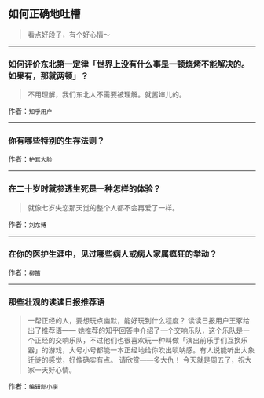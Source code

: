 ## 如何正确地吐槽

> 看点好段子，有个好心情～


 
---

### 如何评价东北第一定律「世界上没有什么事是一顿烧烤不能解决的。如果有，那就两顿」？

> 不用理解，我们东北人不需要被理解。就酱婶儿的。


作者：`知乎用户`

---

### 你有哪些特别的生存法则？

> 


作者：`护耳大脸`

---

### 在二十岁时就参透生死是一种怎样的体验？

> 就像七岁失恋那天觉的整个人都不会再爱了一样。


作者：`刘东博`

---

### 在你的医护生涯中，见过哪些病人或病人家属疯狂的举动？

> 


作者：`柳笛`

---

### 那些壮观的读读日报推荐语

> 一帮正经的人，要想玩点幽默，能好玩到什么程度？
> 读读日报用户王豖给出了推荐语——
> 她推荐的知乎回答中介绍了一个交响乐队，这个乐队是一个正经的交响乐队，不过他们也很喜欢玩一种叫做「演出前乐手们互换乐器」的游戏，大号小号都能一本正经地给你吹出唢呐感。有人说能听出大象迁徙的感觉，好像确实有点。
> 请欣赏——多大仇！
> 今天就是周五了，祝大家一天好心情。


作者：`编辑部小李`